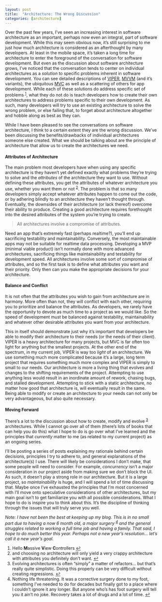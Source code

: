 ```yaml
---
layout: post
title:  "Architecture: The Wrong Discussion"
categories: [architecture]
---
```

<p>Over the past few years, I’ve seen an increasing interest in software architecture as an important, perhaps now even an integral, part of software development. While this may seem obvious now, it’s still surprising to me just how much architecture is considered as an afterthought by many developers. At least in the mobile space, it’s taken a long time for architecture to enter the foreground of the conversation for software development. But even as the discussion about software architecture grows, I’ve noticed that the conversation tends to center on individual architectures as a <em>solution</em> to specific problems inherent in software development. You can see detailed descriptions of <a href="https://www.objc.io/issues/13-architecture/viper/">VIPER</a>, <a href="https://www.objc.io/issues/13-architecture/mvvm/">MVVM</a> (and it’s variants), the ubiquitous <a href="https://developer.apple.com/library/content/documentation/General/Conceptual/DevPedia-CocoaCore/MVC.html">MVC</a> as well as a scattering of others for app development. While each of these solutions do address specific set of problems <sup><a id="ffn1" href="#fn1" class="footnote">1</a></sup>, what they do not do is teach developers how to create their own architectures to address problems specific to their own development. As such, many developers will try to use an existing architecture to solve the wrong problem, or else failing that, to forget about architecture altogether and hobble along as best as they can. </p>

<p>While I have been pleased to see the conversations on software architecture, I think to a certain extent they are the wrong discussion. We’ve been discussing the benefits/drawbacks of individual architectures someone else created. What we should be talking about are the principle of architecture that allow us to create the architectures we need.</p>

<!--more-->

<h4>Attributes of Architecture</h4>

<p>The main problem most developers have when using any specific architecture is they haven’t yet defined exactly what problems they’re trying to solve and the <em>attributes</em> of the architecture they want to use. Without defining these attributes, you get the attributes of whatever architecture you use, whether you want them or not <sup><a id="ffn2" href="#fn2" class="footnote">2</a></sup>. The problem is that so many developers simply accept whatever attributes happen to come out the code, or by adhering blindly to an architecture they haven’t thought through. Eventually, the downsides of their architecture (or lack thereof) overcome their ability to produce. Creating a good architecture requires forethought into the desired attributes of the system you’re trying to create.</p>

<blockquote>
<p>All architectures involve a compromise of attributes.</p>
</blockquote>

<p>Need an app that’s extremely fast (perhaps realtime?), you’ll end up sacrificing testability and maintainability. Conversely, the most maintainable apps may not be suitable for realtime data processing. Developing a MVP (minimal viable product) isn’t normally done with more advanced architectures, sacrificing things like maintainability and testability for development speed. All architectures involve some sort of compromise of attributes, and so the first task is to define what attributes you want and their priority. Only then can you make the appropriate decisions for your architecture. </p>

<h4>Balance and Conflict</h4>

<p>It is not often that the attributes you wish to gain from architecture are in harmony. More often than not, they will conflict with each other, requiring you to prioritize and balance the attributes. As developers, we rarely have the opportunity to devote as much time to a project as we would like. So the speed of development must be balanced against testability, maintainability and whatever other desirable attributes you want from your architecture. </p>

<p>This in itself should demonstrate just why it’s important that developers be able to modify their architecture to their needs (or the needs of their client). VIPER is a heavy architecture for many projects, but MVC is far often too light for anything but the smallest projects. At the other end of the spectrum, in my current job, VIPER is way too <em>light</em> of an architecture. We use something much more complicated because it’s a large, long term project that requires something much more complex and VIPER is simply to small to our needs. Our architecture is more a living thing that evolves and changes to the shifting requirements of the project. Attempting to use anything less would result in an inordinate amount of rework, chasing bugs, and stalled development. Attempting to stick with a static architecture, no matter how good that architecture is, will eventually result in the same. Being able to modify or create an architecture to your needs can not only be very advantageous, but also quite necessary. </p>

<h4>Moving Forward</h4>

<p>There’s a lot to the discussion about how to create, modify and evolve <sup><a id="ffn3" href="#fn3" class="footnote">3</a></sup> architectures. While I cannot go over all of them (there’s lots of books that can help you do this) what I hope to do is go over what I’ve learned and the principles that <em>currently</em> matter to me (as related to my current project) as an ongoing series. </p>

<p>I’ll be posting a series of posts explaining my rationale behind certain decisions, principles I try to adhere to, and general explanations of the architecture(s) I use. There will likely be considerations I don’t make, that some people will need to consider. For example, <em>concurrency</em> isn’t a major consideration in our project aside from making sure we don’t block the UI. As such, it doesn’t play a strong role in our architecture. But it is a large project, so <em>maintainability</em> is huge, and I will spend a lot of time discussing that. Maybe once I’ve exhausted the principles that I’m most concerned with I’ll move onto speculative considerations of other architectures, but my main goal isn’t to get familiarize you with all possible considerations. What I hope to do is inspire you to think about this. It’s the discipline of thinking through the issues that will truly serve you well.</p>

<p><em>Note: I have not been the best at keeping up my blog. This is in no small part due to having a now 6 month old, a major surgery <sup><a id="ffn4" href="#fn4" class="footnote">4</a></sup> and the general struggles related to working a full time job and having a family. That said, I hope to do much better this year. Perhaps not a new year’s resolution… let’s call it a new year’s goal.
</em></p>

<ol id="footnotes">
	<li id="fn1">Hello <strong>M</strong>assive <strong>V</strong>iew <strong>C</strong>ontrollers <a href="#ffn1">&#x21A9;&#xFE0E;</a></li>
	<li id="fn2">and choosing no architecture will only yield a very crappy architecture with attributes you definitely don’t want. <a href="#ffn2">&#x21A9;&#xFE0E;</a></li>
	<li id="fn3">Evolving architectures is often “simply” a matter of refactors… but that’s really quite simplistic. Doing this properly can be very difficult without creating regressions.  <a href="#ffn3">&#x21A9;&#xFE0E;</a></li>
	<li id="fn4">Nothing life threatening. It was a corrective surgery done to my foot, something I’ve needed to do for decades but finally got to a place where I couldn’t ignore it any longer. But anyone who’s has foot surgery will tell you it ain’t no joke. Recovery takes a lot of drugs and a lot of time. <a href="#ffn4">&#x21A9;&#xFE0E;</a></li>
</ol>
